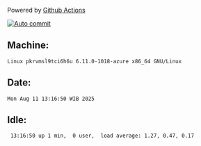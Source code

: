 Powered by [Github Actions](https://github.com/features/actions)

[![Auto commit](https://github.com/hiage/workstation/workflows/Auto%20commit/badge.svg)](https://github.com/hiage/workstation/actions?query=workflow%3A%22Auto+commit%22)

## Machine:
```
Linux pkrvmsl9tci6h6u 6.11.0-1018-azure x86_64 GNU/Linux
```
## Date:
```
Mon Aug 11 13:16:50 WIB 2025
```
## Idle:
```
 13:16:50 up 1 min,  0 user,  load average: 1.27, 0.47, 0.17
```
